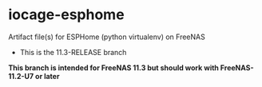 # iocage-esphome
Artifact file(s) for ESPHome (python virtualenv) on FreeNAS

- This is the 11.3-RELEASE branch

**This branch is intended for FreeNAS 11.3 but should work with FreeNAS-11.2-U7 or later**
